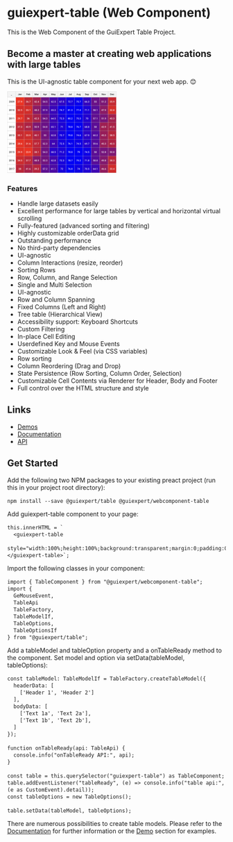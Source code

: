 
# guiexpert-table (Web Component)

This is the Web Component of the GuiExpert Table Project.

## Become a master at creating web applications with large tables

This is the UI-agnostic table component for your next web app. 😊

<img src="https://raw.githubusercontent.com/guiexperttable/ge-table/main/apps/webpage-guiexpert/src/assets/screens/heatmap.png" width="50%">

### Features
- Handle large datasets easily
- Excellent performance for large tables by vertical and horizontal virtual scrolling
- Fully-featured (advanced sorting and filtering)
- Highly customizable orderData grid
- Outstanding performance
- No third-party dependencies
- UI-agnostic
- Column Interactions (resize, reorder)
- Sorting Rows
- Row, Column, and Range Selection
- Single and Multi Selection
- UI-agnostic
- Row and Column Spanning
- Fixed Columns (Left and Right)
- Tree table (Hierarchical View)
- Accessibility support: Keyboard Shortcuts
- Custom Filtering
- In-place Cell Editing
- Userdefined Key and Mouse Events
- Customizable Look & Feel (via CSS variables)
- Row sorting
- Column Reordering (Drag and Drop)
- State Persistence (Row Sorting, Column Order, Selection)
- Customizable Cell Contents via Renderer for Header, Body and Footer
- Full control over the HTML structure and style


## Links

- [Demos](https://gui.expert/demos)
- [Documentation](https://gui.expert/doc)
- [API](https://gui.expert/api)

## Get Started

Add the following two NPM packages to your existing preact project (run this in your project root directory):

```
npm install --save @guiexpert/table @guiexpert/webcomponent-table
```

Add guiexpert-table component to your page:

```
this.innerHTML = `
  <guiexpert-table
    style="width:100%;height:100%;background:transparent;margin:0;padding:0;"></guiexpert-table>`;
```

Import the following classes in your component:
```
import { TableComponent } from "@guiexpert/webcomponent-table";
import {
  GeMouseEvent,
  TableApi
  TableFactory,
  TableModelIf,
  TableOptions,
  TableOptionsIf
} from "@guiexpert/table";
```


Add a tableModel and tableOption property and a onTableReady method to the component. Set model and option via setData(tableModel, tableOptions):

```
const tableModel: TableModelIf = TableFactory.createTableModel({
  headerData: [
    ['Header 1', 'Header 2']
  ],
  bodyData: [
    ['Text 1a', 'Text 2a'],
    ['Text 1b', 'Text 2b'],
  ]
});  

function onTableReady(api: TableApi) {
  console.info("onTableReady API:", api);
}

const table = this.querySelector("guiexpert-table") as TableComponent;
table.addEventListener("tableReady", (e) => console.info("table api:", (e as CustomEvent).detail));
const tableOptions = new TableOptions();

table.setData(tableModel, tableOptions);
```

There are numerous possibilities to create table models.
Please refer to the [Documentation](https://gui.expert/doc) for further information or the [Demo](https://gui.expert/demos) section for examples.


